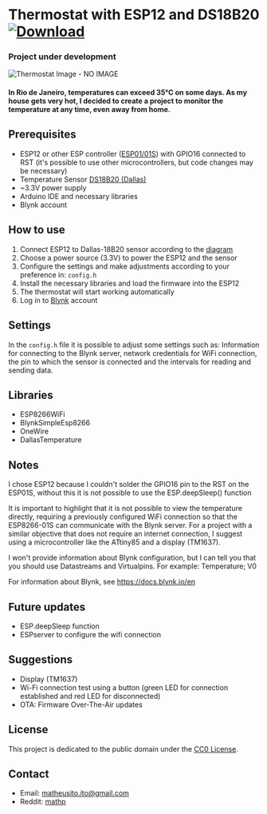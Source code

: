 # Thermostat with ESP12 and DS18B20    [![Download](https://img.shields.io/badge/Download-brightgreen.svg)](https://github.com/math1p/Temperature-Humidity-ESP-DS18B20/archive/main.zip)

### Project under development

![Thermostat Image - NO IMAGE](image_link.png)

#### In Rio de Janeiro, temperatures can exceed 35°C on some days. As my house gets very hot, I decided to create a project to monitor the temperature at any time, even away from home.

## Prerequisites

- ESP12 or other ESP controller ([ESP01/01S](https://github.com/esp8266/esp8266-wiki/wiki/Hardware_versions)) with GPIO16 connected to RST (it's possible to use other microcontrollers, but code changes may be necessary)
- Temperature Sensor [DS18B20 (Dallas)](https://pdf1.alldatasheet.com/datasheet-pdf/view/227472/DALLAS/DS18B20.html)
- ~3.3V power supply
- Arduino IDE and necessary libraries
- Blynk account

## How to use

1. Connect ESP12 to Dallas-18B20 sensor according to the [diagram](ESP12_DIAGRAM)
2. Choose a power source (3.3V) to power the ESP12 and the sensor
3. Configure the settings and make adjustments according to your preference in: `config.h`
4. Install the necessary libraries and load the firmware into the ESP12
5. The thermostat will start working automatically
6. Log in to [Blynk](https://blynk.cloud) account

## Settings

In the `config.h` file it is possible to adjust some settings such as: Information for connecting to the Blynk server, network credentials for WiFi connection, the pin to which the sensor is connected and the intervals for reading and sending data.

## Libraries
- ESP8266WiFi
- BlynkSimpleEsp8266
- OneWire
- DallasTemperature

## Notes

I chose ESP12 because I couldn't solder the GPIO16 pin to the RST on the ESP01S, without this it is not possible to use the ESP.deepSleep() function

It is important to highlight that it is not possible to view the temperature directly, requiring a previously configured WiFi connection so that the ESP8266-01S can communicate with the Blynk server. For a project with a similar objective that does not require an internet connection, I suggest using a microcontroller like the ATtiny85 and a display (TM1637).

I won't provide information about Blynk configuration, but I can tell you that you should use Datastreams and Virtualpins. For example: Temperature; V0

For information about Blynk, see https://docs.blynk.io/en

## Future updates
- ESP.deepSleep function
- ESPserver to configure the wifi connection

## Suggestions
- Display (TM1637)
- Wi-Fi connection test using a button (green LED for connection established and red LED for disconnected)
- OTA: Firmware Over-The-Air updates

## License

This project is dedicated to the public domain under the [CC0 License](https://creativecommons.org/publicdomain/zero/1.0/).

## Contact

- Email: matheusito.ito@gmail.com
- Reddit: [mathp](https://www.reddit.com/user/CactoDeVidro/)

